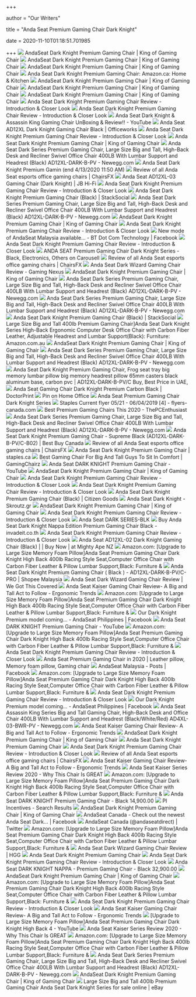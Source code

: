 +++
        
author = "Our Writers"
        
title = "Anda Seat Premium Gaming Chair Dark Knight"
        
date = 2020-11-10T01:18:51.701985
        
+++
[ ![](https://cdn.shopify.com/s/files/1/0033/4839/8198/products/Dark-Knight_530x@2x.jpg?v=1569013469)](https://cdn.shopify.com/s/files/1/0033/4839/8198/products/Dark-Knight_530x@2x.jpg?v=1569013469) AndaSeat Dark Knight Premium Gaming Chair | King of Gaming Chair
[ ![](https://cdn.shopify.com/s/files/1/0033/4839/8198/products/481A2762_1024x1024@2x.jpg?v=1569013469)](https://cdn.shopify.com/s/files/1/0033/4839/8198/products/481A2762_1024x1024@2x.jpg?v=1569013469) AndaSeat Dark Knight Premium Gaming Chair | King of Gaming Chair
[ ![](https://cdn.shopify.com/s/files/1/0033/4839/8198/products/Dark_Knight_01_copy_1024x1024@2x.jpg?v=1569013469)](https://cdn.shopify.com/s/files/1/0033/4839/8198/products/Dark_Knight_01_copy_1024x1024@2x.jpg?v=1569013469) AndaSeat Dark Knight Premium Gaming Chair | King of Gaming Chair
[ ![](https://images-na.ssl-images-amazon.com/images/I/61wUah3Bo7L._AC_SX522_.jpg)](https://images-na.ssl-images-amazon.com/images/I/61wUah3Bo7L._AC_SX522_.jpg) Anda Seat Dark Knight Premium Gaming Chair: Amazon.ca: Home & Kitchen
[ ![](https://cdn.shopify.com/s/files/1/0033/4839/8198/products/WechatIMG1420_copy_1024x1024@2x.jpg?v=1569013469)](https://cdn.shopify.com/s/files/1/0033/4839/8198/products/WechatIMG1420_copy_1024x1024@2x.jpg?v=1569013469) AndaSeat Dark Knight Premium Gaming Chair | King of Gaming Chair
[ ![](https://cdn.shopify.com/s/files/1/0033/4839/8198/products/WechatIMG749_1024x1024@2x.jpeg?v=1569013469)](https://cdn.shopify.com/s/files/1/0033/4839/8198/products/WechatIMG749_1024x1024@2x.jpeg?v=1569013469) AndaSeat Dark Knight Premium Gaming Chair | King of Gaming Chair
[ ![](https://i.shgcdn.com/33c94ed8-bb4e-467c-9634-7bf0148a2c7e/-/format/auto/-/preview/3000x3000/-/quality/lighter/)](https://i.shgcdn.com/33c94ed8-bb4e-467c-9634-7bf0148a2c7e/-/format/auto/-/preview/3000x3000/-/quality/lighter/) AndaSeat Dark Knight Premium Gaming Chair | King of Gaming Chair
[ ![](https://img.neoseeker.com/a/anda-seat-dark-knight-premium/16.png)](https://img.neoseeker.com/a/anda-seat-dark-knight-premium/16.png) Anda Seat Dark Knight Premium Gaming Chair Review - Introduction & Closer  Look
[ ![](https://cdn.staticneo.com/a/anda-seat-dark-knight-premium/main1_thumb.jpg)](https://cdn.staticneo.com/a/anda-seat-dark-knight-premium/main1_thumb.jpg) Anda Seat Dark Knight Premium Gaming Chair Review - Introduction & Closer  Look
[ ![](https://i.ytimg.com/vi/ivFNA76d1Kg/maxresdefault.jpg)](https://i.ytimg.com/vi/ivFNA76d1Kg/maxresdefault.jpg) Anda Seat Dark Knight & Assassin King Gaming Chair UnBoxing & Review!! -  YouTube
[ ![](https://s3-ap-southeast-2.amazonaws.com/wc-prod-pim/JPEG_1000x1000/ANDADARKKN_.jpg)](https://s3-ap-southeast-2.amazonaws.com/wc-prod-pim/JPEG_1000x1000/ANDADARKKN_.jpg) Anda Seat AD12XL Dark Knight Gaming Chair Black | Officeworks
[ ![](https://cdn.staticneo.com/neo_image/216181/article/anda-seat-dark-knight-premium/15.jpg)](https://cdn.staticneo.com/neo_image/216181/article/anda-seat-dark-knight-premium/15.jpg) Anda Seat Dark Knight Premium Gaming Chair Review - Introduction & Closer  Look
[ ![](https://cdn.shopify.com/s/files/1/0040/6804/9014/products/Dark-Knight-back_1024x1024@2x.jpg?v=1579540519)](https://cdn.shopify.com/s/files/1/0040/6804/9014/products/Dark-Knight-back_1024x1024@2x.jpg?v=1579540519) Anda Seat Dark Knight Premium Gaming Chair | King of Gaming Chair
[ ![](https://c1.neweggimages.com/ProductImageCompressAll1280/AF5B_13158842143491505240o7FMRjkq.jpg)](https://c1.neweggimages.com/ProductImageCompressAll1280/AF5B_13158842143491505240o7FMRjkq.jpg) Anda Seat Dark Series Premium Gaming Chair, Large Size Big and Tall,  High-Back Desk and Recliner Swivel Office Chair 400LB With Lumbar Support  and Headrest (Black) AD12XL-DARK-B-PV - Newegg.com
[ ![](https://c.76.my/Malaysia/anda-seat-dark-knight-premium-gaming-chair-black-ycshop-1812-10-ycshop@6.jpg)](https://c.76.my/Malaysia/anda-seat-dark-knight-premium-gaming-chair-black-ycshop-1812-10-ycshop@6.jpg) Anda Seat Dark Knight Premium Gamin (end 4/13/2020 11:50 AM)
[ ![](https://chairsfx.com/wp-content/uploads/2020/03/anda-seat-kaiser-series.jpg)](https://chairsfx.com/wp-content/uploads/2020/03/anda-seat-kaiser-series.jpg) Review of all Anda Seat esports office gaming chairs | ChairsFX
[ ![](https://cdn.shopify.com/s/files/1/0024/9803/5810/products/362797-Product-1-I_large.jpg)](https://cdn.shopify.com/s/files/1/0024/9803/5810/products/362797-Product-1-I_large.jpg) Anda Seat AD12XL-03 Gaming Chair (Dark Knight) | JB Hi-Fi
[ ![](https://cdn.staticneo.com/neo_image/216171/article/anda-seat-dark-knight-premium/05.jpg)](https://cdn.staticneo.com/neo_image/216171/article/anda-seat-dark-knight-premium/05.jpg) Anda Seat Dark Knight Premium Gaming Chair Review - Introduction & Closer  Look
[ ![](https://cdnp1.stackassets.com/9fec5dc99328b23f2b5ed700ad783cf73e5eff9c/store/opt/596/447/1c7bfcad86fb59013a914e49a456bfc01fcc9f0d560fe1337543e71f189d/product_27185_product_shots2_image.jpg)](https://cdnp1.stackassets.com/9fec5dc99328b23f2b5ed700ad783cf73e5eff9c/store/opt/596/447/1c7bfcad86fb59013a914e49a456bfc01fcc9f0d560fe1337543e71f189d/product_27185_product_shots2_image.jpg) Anda Seat Dark Knight Premium Gaming Chair (Black) | StackSocial
[ ![](https://images10.newegg.com/BizIntell/item/358/003B/358-003B-00001/a2_051118.jpg)](https://images10.newegg.com/BizIntell/item/358/003B/358-003B-00001/a2_051118.jpg) Anda Seat Dark Series Premium Gaming Chair, Large Size Big and Tall,  High-Back Desk and Recliner Swivel Office Chair 400LB With Lumbar Support  and Headrest (Black) AD12XL-DARK-B-PV - Newegg.com
[ ![](https://cdn.shopify.com/s/files/1/0033/4839/8198/products/DK02_300x300.jpg?v=1569013469)](https://cdn.shopify.com/s/files/1/0033/4839/8198/products/DK02_300x300.jpg?v=1569013469) AndaSeat Dark Knight Premium Gaming Chair | King of Gaming Chair
[ ![](https://cdn.staticneo.com/neo_image/216174/article/anda-seat-dark-knight-premium/08.jpg)](https://cdn.staticneo.com/neo_image/216174/article/anda-seat-dark-knight-premium/08.jpg) Anda Seat Dark Knight Premium Gaming Chair Review - Introduction & Closer  Look
[ ![](https://lookaside.fbsbx.com/lookaside/crawler/media/?media_id=2071823402874115)](https://lookaside.fbsbx.com/lookaside/crawler/media/?media_id=2071823402874115) New mode of AndaSeat Malaysia available... - BT Dot Com Technology |  Facebook
[ ![](https://cdn.staticneo.com/neo_image/216167/article/anda-seat-dark-knight-premium/01.jpg)](https://cdn.staticneo.com/neo_image/216167/article/anda-seat-dark-knight-premium/01.jpg) Anda Seat Dark Knight Premium Gaming Chair Review - Introduction & Closer  Look
[ ![](https://media.karousell.com/media/photos/products/2019/11/25/anda_seat_premium_gaming_chair_dark_knight_series__black_1574680183_426a2fce0_progressive)](https://media.karousell.com/media/photos/products/2019/11/25/anda_seat_premium_gaming_chair_dark_knight_series__black_1574680183_426a2fce0_progressive) ANDA SEAT Premium Gaming Chair Dark Knight Series - Black, Electronics,  Others on Carousell
[ ![](https://chairsfx.com/wp-content/uploads/2020/03/kaiser-extra-large-cushions.jpg)](https://chairsfx.com/wp-content/uploads/2020/03/kaiser-extra-large-cushions.jpg) Review of all Anda Seat esports office gaming chairs | ChairsFX
[ ![](https://www.gamingnexus.com/Images/Article/smctyd5938/1.jpg)](https://www.gamingnexus.com/Images/Article/smctyd5938/1.jpg) Anda Seat Dark Wizard Gaming Chair Review - Gaming Nexus
[ ![](https://i.shgcdn.com/7579d470-e53a-4c7b-8258-73ff293c6d6b/-/format/auto/-/preview/3000x3000/-/quality/lighter/)](https://i.shgcdn.com/7579d470-e53a-4c7b-8258-73ff293c6d6b/-/format/auto/-/preview/3000x3000/-/quality/lighter/) AndaSeat Dark Knight Premium Gaming Chair | King of Gaming Chair
[ ![](https://c1.neweggimages.com/ProductImageCompressAll1280/AF5B_131588421382259681v29fq01bpn.jpg)](https://c1.neweggimages.com/ProductImageCompressAll1280/AF5B_131588421382259681v29fq01bpn.jpg) Anda Seat Dark Series Premium Gaming Chair, Large Size Big and Tall,  High-Back Desk and Recliner Swivel Office Chair 400LB With Lumbar Support  and Headrest (Black) AD12XL-DARK-B-PV - Newegg.com
[ ![](https://c1.neweggimages.com/ProductImage/AF5B_131588421386373268UGbqnqq3V6.jpg)](https://c1.neweggimages.com/ProductImage/AF5B_131588421386373268UGbqnqq3V6.jpg) Anda Seat Dark Series Premium Gaming Chair, Large Size Big and Tall,  High-Back Desk and Recliner Swivel Office Chair 400LB With Lumbar Support  and Headrest (Black) AD12XL-DARK-B-PV - Newegg.com
[ ![](https://cdnp3.stackassets.com/717acdd982f4120dfc6772405eed839b077a02c8/store/opt/596/447/64611075b152c27b6a512002d0836a292a32858d7fc31b0b20967c61dfcc/product_27185_product_shots4_image.jpg)](https://cdnp3.stackassets.com/717acdd982f4120dfc6772405eed839b077a02c8/store/opt/596/447/64611075b152c27b6a512002d0836a292a32858d7fc31b0b20967c61dfcc/product_27185_product_shots4_image.jpg) Anda Seat Dark Knight Premium Gaming Chair (Black) | StackSocial
[ ![](https://images-na.ssl-images-amazon.com/images/I/41EoRS-1aML._AC_SY400_.jpg)](https://images-na.ssl-images-amazon.com/images/I/41EoRS-1aML._AC_SY400_.jpg) Large Size Big and Tall 400lb Premium Gaming Chair]Anda Seat Dark Knight  Series High-Back Ergonomic Computer Desk Office Chair with Carbon Fiber  Leather, Adjustable Headrest and Lumbar Support(Black): Furniture:  Amazon.com.au
[ ![](https://cdn.shopify.com/s/files/1/0033/4839/8198/products/DW01_2_1024x1024@2x.jpg?v=1569013469)](https://cdn.shopify.com/s/files/1/0033/4839/8198/products/DW01_2_1024x1024@2x.jpg?v=1569013469) AndaSeat Dark Knight Premium Gaming Chair | King of Gaming Chair
[ ![](https://c1.neweggimages.com/ProductImage/AF5B_13172142822724062216bi7AuqzU.jpg)](https://c1.neweggimages.com/ProductImage/AF5B_13172142822724062216bi7AuqzU.jpg) Anda Seat Dark Series Premium Gaming Chair, Large Size Big and Tall,  High-Back Desk and Recliner Swivel Office Chair 400LB With Lumbar Support  and Headrest (Black) AD12XL-DARK-B-PV - Newegg.com
[ ![](https://microless.com/cdn/products/e343cb6d715771ad715dd446ccb45fbf-hi.jpg)](https://microless.com/cdn/products/e343cb6d715771ad715dd446ccb45fbf-hi.jpg) Anda Seat Dark Knight Premium Gaming Chair, Frog seat tray big memory  lumbar pillow big memory headrest pillow 65mm casters black aluminum base,  carbon pvc | AD12XL-DARK-B-PV/C Buy, Best Price in UAE,
[ ![](https://www.doctorprint.gr/6986-home_default/anda-seat-gaming-chair-dark-knight-premium-carbon-black.jpg)](https://www.doctorprint.gr/6986-home_default/anda-seat-gaming-chair-dark-knight-premium-carbon-black.jpg) Anda Seat Gaming Chair Dark Knight Premium Carbon Black | DoctorPrint
[ ![](https://i.pinimg.com/originals/d6/b0/41/d6b041853e30b0c9e3115cedc4af2d1d.jpg)](https://i.pinimg.com/originals/d6/b0/41/d6b041853e30b0c9e3115cedc4af2d1d.jpg) Pin on Home Office
[ ![](https://images.kayakguide.biz/l-m/gaming-chair-dark-knight-series-v-15559180.jpg)](https://images.kayakguide.biz/l-m/gaming-chair-dark-knight-series-v-15559180.jpg) Anda Seat Premium Gaming Chair Dark Knight Series
[ ![](https://static.flyers-canada.com/image/item/staples/8769/img004.jpg)](https://static.flyers-canada.com/image/item/staples/8769/img004.jpg) Staples Current flyer 05/21 - 06/04/2019 [4] - flyers-canada.com
[ ![](https://cdn.thepcenthusiast.com/wp-content/uploads/2019/05/most-comfortable-best-gaming-chairs.jpg)](https://cdn.thepcenthusiast.com/wp-content/uploads/2019/05/most-comfortable-best-gaming-chairs.jpg) Best Premium Gaming Chairs This 2020 - ThePCEnthusiast
[ ![](https://images10.newegg.com/BizIntell/item/358/003B/358-003B-00001/a6_051118.jpg)](https://images10.newegg.com/BizIntell/item/358/003B/358-003B-00001/a6_051118.jpg) Anda Seat Dark Series Premium Gaming Chair, Large Size Big and Tall,  High-Back Desk and Recliner Swivel Office Chair 400LB With Lumbar Support  and Headrest (Black) AD12XL-DARK-B-PV - Newegg.com
[ ![](https://multimedia.bbycastatic.ca/multimedia/products/1500x1500/132/13242/13242330_4.jpg)](https://multimedia.bbycastatic.ca/multimedia/products/1500x1500/132/13242/13242330_4.jpg) Anda Seat Dark Knight Premium Gaming Chair - Supreme Black (AD12XL-DARK-B-PV/C-B02)  | Best Buy Canada
[ ![](https://chairsfx.com/wp-content/uploads/2020/10/anda-seat-2020-intro.jpg)](https://chairsfx.com/wp-content/uploads/2020/10/anda-seat-2020-intro.jpg) Review of all Anda Seat esports office gaming chairs | ChairsFX
[ ![](https://cdn.shopify.com/s/files/1/0036/4806/1509/products/0b705af373d7655306c4f9f28e39dee9ffbfe7f8_square2939881_3_1000x1000@2x.jpg?v=1603386926)](https://cdn.shopify.com/s/files/1/0036/4806/1509/products/0b705af373d7655306c4f9f28e39dee9ffbfe7f8_square2939881_3_1000x1000@2x.jpg?v=1603386926) Anda Seat Dark Knight Premium Gaming Chair | staples.ca
[ ![](https://www.gamingchairz.com/wp-content/uploads/2018/11/gaming-chairs-243_363.jpg)](https://www.gamingchairz.com/wp-content/uploads/2018/11/gaming-chairs-243_363.jpg) Best Gaming Chair For Big And Tall Guys To Sit In Comfort | GamingChairz
[ ![](https://i.ytimg.com/vi/MUr3KS-Nm8k/maxresdefault.jpg)](https://i.ytimg.com/vi/MUr3KS-Nm8k/maxresdefault.jpg) Anda Seat DARK KNIGHT Premium Gaming Chair - YouTube
[ ![](https://i.shgcdn.com/a3866ba2-0a92-41ce-bd7b-3c08e4897c18/-/format/auto/-/preview/3000x3000/-/quality/lighter/)](https://i.shgcdn.com/a3866ba2-0a92-41ce-bd7b-3c08e4897c18/-/format/auto/-/preview/3000x3000/-/quality/lighter/) AndaSeat Dark Knight Premium Gaming Chair | King of Gaming Chair
[ ![](https://cdn.staticneo.com/a/anda-seat-dark-knight-premium/swishy.jpg)](https://cdn.staticneo.com/a/anda-seat-dark-knight-premium/swishy.jpg) Anda Seat Dark Knight Premium Gaming Chair Review - Introduction & Closer  Look
[ ![](https://cdn.staticneo.com/a/anda-seat-dark-knight-premium/06.jpg)](https://cdn.staticneo.com/a/anda-seat-dark-knight-premium/06.jpg) Anda Seat Dark Knight Premium Gaming Chair Review - Introduction & Closer  Look
[ ![](https://i.ytimg.com/vi/_HBLrgk_yM0/maxresdefault.jpg)](https://i.ytimg.com/vi/_HBLrgk_yM0/maxresdefault.jpg) Anda Seat Dark Knight Premium Gaming Chair (Black) | Citizen Goods
[ ![](https://c.scdn.gr/images/sku_images/026570/26570946/20190709094439_c8611881.jpeg)](https://c.scdn.gr/images/sku_images/026570/26570946/20190709094439_c8611881.jpeg) Anda Seat Dark Knight - Skroutz.gr
[ ![](https://i.shgcdn.com/71c60528-69c8-4b54-b871-34e3516bfbd3/-/format/auto/-/preview/3000x3000/-/quality/lighter/)](https://i.shgcdn.com/71c60528-69c8-4b54-b871-34e3516bfbd3/-/format/auto/-/preview/3000x3000/-/quality/lighter/) AndaSeat Dark Knight Premium Gaming Chair | King of Gaming Chair
[ ![](https://cdn.staticneo.com/a/anda-seat-dark-knight-premium/07.jpg)](https://cdn.staticneo.com/a/anda-seat-dark-knight-premium/07.jpg) Anda Seat Dark Knight Premium Gaming Chair Review - Introduction & Closer  Look
[ ![](https://www.choicecomputertechnologies.com/image/cache/data/Anda-Seat/AD4XL-WIZARD-B-PV-C-PRO-500x500w.jpg)](https://www.choicecomputertechnologies.com/image/cache/data/Anda-Seat/AD4XL-WIZARD-B-PV-C-PRO-500x500w.jpg) Anda Seat DARK SERIES-BLK
[ ![](https://www.invadeit.co.th/ImageHandlerInt.ashx?Oid=52449&Table=ProductBase&Column=Image2&maxSize=296)](https://www.invadeit.co.th/ImageHandlerInt.ashx?Oid=52449&Table=ProductBase&Column=Image2&maxSize=296) Buy Anda Seat Dark Knight Nappa Edition Premium Gaming Chair Black -  invadeit.co.th
[ ![](https://cdn.staticneo.com/a/anda-seat-dark-knight-premium/04.jpg)](https://cdn.staticneo.com/a/anda-seat-dark-knight-premium/04.jpg) Anda Seat Dark Knight Premium Gaming Chair Review - Introduction & Closer  Look
[ ![](https://d3fa68hw0m2vcc.cloudfront.net/4b9/234207368.jpeg)](https://d3fa68hw0m2vcc.cloudfront.net/4b9/234207368.jpeg) Anda Seat AD12XL-02 Dark Knight Gaming Chair (Black) | | Buy Now | at  Mighty Ape NZ
[ ![](https://m.media-amazon.com/images/I/71d6+-lGEUL._AC_UL400_.jpg)](https://m.media-amazon.com/images/I/71d6+-lGEUL._AC_UL400_.jpg) Amazon.com: [Upgrade to Large Size Memory Foam Pillow]Anda Seat Premium  Gaming Chair Dark Knight High Back 400lb Racing Style Seat,Computer Office  Chair with Carbon Fiber Leather & Pillow Lumbar Support,Black: Furniture &
[ ![](https://cf.shopee.com.my/file/7532af78eeaa97dcf6bd653b13e87682)](https://cf.shopee.com.my/file/7532af78eeaa97dcf6bd653b13e87682) Anda Seat Dark Knight Premium Gaming Chair ( Black ) - AD12XL-DARK-B-PV/C-PRO  | Shopee Malaysia
[ ![](https://wegotthiscovered.com/wp-content/uploads/2018/11/Anda-Seat-Dark-Wizard.jpg)](https://wegotthiscovered.com/wp-content/uploads/2018/11/Anda-Seat-Dark-Wizard.jpg) Anda Seat Dark Wizard Gaming Chair Review | We Got This Covered
[ ![](http://ergonomictrends.com/wp-content/uploads/2020/05/anda-seat-kaiser-chair-review.jpg)](http://ergonomictrends.com/wp-content/uploads/2020/05/anda-seat-kaiser-chair-review.jpg) Anda Seat Kaiser Gaming Chair Review- A Big and Tall Act to Follow -  Ergonomic Trends
[ ![](https://m.media-amazon.com/images/I/714cEa9VIJL._AC_UL400_.jpg)](https://m.media-amazon.com/images/I/714cEa9VIJL._AC_UL400_.jpg) Amazon.com: [Upgrade to Large Size Memory Foam Pillow]Anda Seat Premium  Gaming Chair Dark Knight High Back 400lb Racing Style Seat,Computer Office  Chair with Carbon Fiber Leather & Pillow Lumbar Support,Black: Furniture &
[ ![](https://lookaside.fbsbx.com/lookaside/crawler/media/?media_id=104410447947654)](https://lookaside.fbsbx.com/lookaside/crawler/media/?media_id=104410447947654) Our Dark Knight Premium model coming... - AndaSeat Philippines | Facebook
[ ![](https://i.ytimg.com/vi/MUr3KS-Nm8k/hqdefault.jpg)](https://i.ytimg.com/vi/MUr3KS-Nm8k/hqdefault.jpg) Anda Seat DARK KNIGHT Premium Gaming Chair - YouTube
[ ![](https://m.media-amazon.com/images/I/61FHK-+4RGL._AC_UL400_.jpg)](https://m.media-amazon.com/images/I/61FHK-+4RGL._AC_UL400_.jpg) Amazon.com: [Upgrade to Large Size Memory Foam Pillow]Anda Seat Premium  Gaming Chair Dark Knight High Back 400lb Racing Style Seat,Computer Office  Chair with Carbon Fiber Leather & Pillow Lumbar Support,Black: Furniture &
[ ![](https://cdn.staticneo.com/a/anda-seat-dark-knight-premium/11.jpg)](https://cdn.staticneo.com/a/anda-seat-dark-knight-premium/11.jpg) Anda Seat Dark Knight Premium Gaming Chair Review - Introduction & Closer  Look
[ ![](https://i.pinimg.com/474x/68/f0/34/68f034876f2d629bd35963e7fcccd8f1.jpg)](https://i.pinimg.com/474x/68/f0/34/68f034876f2d629bd35963e7fcccd8f1.jpg) Anda Seat Premium Gaming Chair in 2020 | Leather pillow, Memory foam  pillow, Gaming chair
[ ![](https://lookaside.fbsbx.com/lookaside/crawler/media/?media_id=524021021619567)](https://lookaside.fbsbx.com/lookaside/crawler/media/?media_id=524021021619567) AndaSeat Malaysia - Posts | Facebook
[ ![](https://images-na.ssl-images-amazon.com/images/I/71%2Bbd6pSe0L._AC_UL320_SR214,320_.jpg)](https://images-na.ssl-images-amazon.com/images/I/71%2Bbd6pSe0L._AC_UL320_SR214,320_.jpg) Amazon.com: [Upgrade to Large Size Memory Foam Pillow]Anda Seat Premium  Gaming Chair Dark Knight High Back 400lb Racing Style Seat,Computer Office  Chair with Carbon Fiber Leather & Pillow Lumbar Support,Black: Furniture &
[ ![](https://cdn.staticneo.com/a/anda-seat-dark-knight-premium/13.jpg)](https://cdn.staticneo.com/a/anda-seat-dark-knight-premium/13.jpg) Anda Seat Dark Knight Premium Gaming Chair Review - Introduction & Closer  Look
[ ![](https://lookaside.fbsbx.com/lookaside/crawler/media/?media_id=104410467947652)](https://lookaside.fbsbx.com/lookaside/crawler/media/?media_id=104410467947652) Our Dark Knight Premium model coming... - AndaSeat Philippines | Facebook
[ ![](https://c1.neweggimages.com/ProductImageCompressAll1280/AF5B_131588431121627210dnfTbfTMoT.jpg)](https://c1.neweggimages.com/ProductImageCompressAll1280/AF5B_131588431121627210dnfTbfTMoT.jpg) Anda Seat Assassin King Series Big and Tall Gaming Chair, High-Back Desk  and Office Chair 400LB With Lumbar Support and Headrest (Black/White/Red)  AD4XL-03-BWR-PV - Newegg.com
[ ![](http://ergonomictrends.com/wp-content/plugins/aawp/public/assets/img/thumb-spacer.png)](http://ergonomictrends.com/wp-content/plugins/aawp/public/assets/img/thumb-spacer.png) Anda Seat Kaiser Gaming Chair Review- A Big and Tall Act to Follow -  Ergonomic Trends
[ ![](https://i.shgcdn.com/e87e82e0-cf4f-40e6-b979-7c5e5031a8f5/-/format/auto/-/preview/3000x3000/-/quality/lighter/)](https://i.shgcdn.com/e87e82e0-cf4f-40e6-b979-7c5e5031a8f5/-/format/auto/-/preview/3000x3000/-/quality/lighter/) AndaSeat Dark Knight Premium Gaming Chair | King of Gaming Chair
[ ![](https://www.sales4u.com.my/image/sales4u/image/cache/data/all_product_images/product-9643/J2mqmqYi1589792054-1920x1920.jpg)](https://www.sales4u.com.my/image/sales4u/image/cache/data/all_product_images/product-9643/J2mqmqYi1589792054-1920x1920.jpg) Anda Seat Dark Knight Premium Gaming Chair
[ ![](https://cdn.staticneo.com/a/anda-seat-dark-knight-premium/09.jpg)](https://cdn.staticneo.com/a/anda-seat-dark-knight-premium/09.jpg) Anda Seat Dark Knight Premium Gaming Chair Review - Introduction & Closer  Look
[ ![](https://chairsfx.com/wp-content/uploads/2020/05/fnatic-anda-intro.jpg)](https://chairsfx.com/wp-content/uploads/2020/05/fnatic-anda-intro.jpg) Review of all Anda Seat esports office gaming chairs | ChairsFX
[ ![](http://ergonomictrends.com/wp-content/uploads/2020/05/anda-seat-kaiser-gaming-chair-seat-height-measure.jpg)](http://ergonomictrends.com/wp-content/uploads/2020/05/anda-seat-kaiser-gaming-chair-seat-height-measure.jpg) Anda Seat Kaiser Gaming Chair Review- A Big and Tall Act to Follow -  Ergonomic Trends
[ ![](https://www.gamingscan.com/wp-content/uploads/2018/11/anda-seat-kaiser-review-2019.jpg)](https://www.gamingscan.com/wp-content/uploads/2018/11/anda-seat-kaiser-review-2019.jpg) Anda Seat Kaiser Series Review 2020 - Why This Chair Is GREAT
[ ![](https://m.media-amazon.com/images/I/81EhW517C+L._AC_UL400_.jpg)](https://m.media-amazon.com/images/I/81EhW517C+L._AC_UL400_.jpg) Amazon.com: [Upgrade to Large Size Memory Foam Pillow]Anda Seat Premium  Gaming Chair Dark Knight High Back 400lb Racing Style Seat,Computer Office  Chair with Carbon Fiber Leather & Pillow Lumbar Support,Black: Furniture &
[ ![](https://www.gump.in.th/content/product/4678-Thumbnail.jpg)](https://www.gump.in.th/content/product/4678-Thumbnail.jpg)  Anda Seat DARK KNIGHT Premium Gaming Chair - Black  14,900.00 
[ ![](https://www.piincentives.com/handlers/Image.ashx?type=product&p=ADSAD12XLDARKBPVCB02.jpg&w=235&h=166&c=FFFFFF)](https://www.piincentives.com/handlers/Image.ashx?type=product&p=ADSAD12XLDARKBPVCB02.jpg&w=235&h=166&c=FFFFFF) PI Incentives - Search Results
[ ![](https://i.shgcdn.com/921d0a5a-8cea-4e73-9fff-b4852f542ec3/-/format/auto/-/preview/3000x3000/-/quality/lighter/)](https://i.shgcdn.com/921d0a5a-8cea-4e73-9fff-b4852f542ec3/-/format/auto/-/preview/3000x3000/-/quality/lighter/) AndaSeat Dark Knight Premium Gaming Chair | King of Gaming Chair
[ ![](https://lookaside.fbsbx.com/lookaside/crawler/media/?media_id=2059703750813937)](https://lookaside.fbsbx.com/lookaside/crawler/media/?media_id=2059703750813937) AndaSeat Canada - Check out the newest Anda Seat Dark... | Facebook
[ ![](https://pbs.twimg.com/media/D-LveB8XYAcE4rT.jpg)](https://pbs.twimg.com/media/D-LveB8XYAcE4rT.jpg) AndaSeat Canada (@andaseatdirect) | Twitter
[ ![](https://images-na.ssl-images-amazon.com/images/I/61MJ%2BseCMKL._AC_UL160_SR160,160_.jpg)](https://images-na.ssl-images-amazon.com/images/I/61MJ%2BseCMKL._AC_UL160_SR160,160_.jpg) Amazon.com: [Upgrade to Large Size Memory Foam Pillow]Anda Seat Premium  Gaming Chair Dark Knight High Back 400lb Racing Style Seat,Computer Office  Chair with Carbon Fiber Leather & Pillow Lumbar Support,Black: Furniture &
[ ![](https://mljzsatzn43z.i.optimole.com/tP-GR8Q-LO9o3mk_/w:auto/h:auto/q:90/https://www.highgroundgaming.com/wp-content/uploads/2018/11/IMG_4246.jpg)](https://mljzsatzn43z.i.optimole.com/tP-GR8Q-LO9o3mk_/w:auto/h:auto/q:90/https://www.highgroundgaming.com/wp-content/uploads/2018/11/IMG_4246.jpg) Anda Seat Dark Wizard Gaming Chair Review | HGG
[ ![](https://www.choicecomputertechnologies.com/image/cache/catalog/journal3/Anda%20Seat/AD5-01-BG-PV-G02/AD5-01-BG-PV-G02-150x150.jpg)](https://www.choicecomputertechnologies.com/image/cache/catalog/journal3/Anda%20Seat/AD5-01-BG-PV-G02/AD5-01-BG-PV-G02-150x150.jpg) Anda Seat Dark Knight Premium Gaming Chair
[ ![](https://cdn.staticneo.com/a/anda-seat-dark-knight-premium/02.jpg)](https://cdn.staticneo.com/a/anda-seat-dark-knight-premium/02.jpg) Anda Seat Dark Knight Premium Gaming Chair Review - Introduction & Closer  Look
[ ![](https://www.gump.in.th/content/product/5552-Thumbnail.jpg)](https://www.gump.in.th/content/product/5552-Thumbnail.jpg)  Anda Seat DARK KNIGHT NAPPA - Premium Gaming Chair - Black   32,900.00 
[ ![](https://cdn.shopify.com/s/files/1/0033/4839/8198/files/AD_Anda_Seat_logo_55527470-2f49-46ae-9826-a5c694d483b3_1332x.jpg?v=1560364285)](https://cdn.shopify.com/s/files/1/0033/4839/8198/files/AD_Anda_Seat_logo_55527470-2f49-46ae-9826-a5c694d483b3_1332x.jpg?v=1560364285) AndaSeat Dark Knight Premium Gaming Chair | King of Gaming Chair
[ ![](https://m.media-amazon.com/images/I/71tjEYzYIjL._AC_SS350_.jpg)](https://m.media-amazon.com/images/I/71tjEYzYIjL._AC_SS350_.jpg) Amazon.com: [Upgrade to Large Size Memory Foam Pillow]Anda Seat Premium  Gaming Chair Dark Knight High Back 400lb Racing Style Seat,Computer Office  Chair with Carbon Fiber Leather & Pillow Lumbar Support,Black: Furniture &
[ ![](https://cdn.staticneo.com/a/anda-seat-dark-knight-premium/03.jpg)](https://cdn.staticneo.com/a/anda-seat-dark-knight-premium/03.jpg) Anda Seat Dark Knight Premium Gaming Chair Review - Introduction & Closer  Look
[ ![](http://ergonomictrends.com/wp-content/uploads/2020/05/anda-seat-kaiser-gaming-chair-build-quality.jpg)](http://ergonomictrends.com/wp-content/uploads/2020/05/anda-seat-kaiser-gaming-chair-build-quality.jpg) Anda Seat Kaiser Gaming Chair Review- A Big and Tall Act to Follow -  Ergonomic Trends
[ ![](https://i.ytimg.com/vi/rpGM-mNHpYI/maxresdefault.jpg)](https://i.ytimg.com/vi/rpGM-mNHpYI/maxresdefault.jpg)  [Upgrade to Large Size Memory Foam Pillow]Anda Seat Premium Gaming Chair  Dark Knight High Back 4 - YouTube
[ ![](https://www.gamingscan.com/wp-content/uploads/2018/11/anda-seat.jpg)](https://www.gamingscan.com/wp-content/uploads/2018/11/anda-seat.jpg) Anda Seat Kaiser Series Review 2020 - Why This Chair Is GREAT
[ ![](https://m.media-amazon.com/images/I/81A1AZ4dbNL._AC_UL400_.jpg)](https://m.media-amazon.com/images/I/81A1AZ4dbNL._AC_UL400_.jpg) Amazon.com: [Upgrade to Large Size Memory Foam Pillow]Anda Seat Premium  Gaming Chair Dark Knight High Back 400lb Racing Style Seat,Computer Office  Chair with Carbon Fiber Leather & Pillow Lumbar Support,Black: Furniture &
[ ![](https://images10.newegg.com/BizIntell/item/358/003B/358-003B-00001/a1_051118.jpg)](https://images10.newegg.com/BizIntell/item/358/003B/358-003B-00001/a1_051118.jpg) Anda Seat Dark Series Premium Gaming Chair, Large Size Big and Tall,  High-Back Desk and Recliner Swivel Office Chair 400LB With Lumbar Support  and Headrest (Black) AD12XL-DARK-B-PV - Newegg.com
[ ![](https://i.shgcdn.com/f7d1b7c0-3e50-4b8f-8457-0ce74cc60f94/-/format/auto/-/preview/3000x3000/-/quality/lighter/)](https://i.shgcdn.com/f7d1b7c0-3e50-4b8f-8457-0ce74cc60f94/-/format/auto/-/preview/3000x3000/-/quality/lighter/) AndaSeat Dark Knight Premium Gaming Chair | King of Gaming Chair
[ ![](https://i.ebayimg.com/images/g/5GUAAOSwu7dflLmZ/s-l1600.jpg)](https://i.ebayimg.com/images/g/5GUAAOSwu7dflLmZ/s-l1600.jpg) Large Size Big and Tall 400lb Premium Gaming Chair Anda Seat Dark Knight  Series for sale online | eBay
